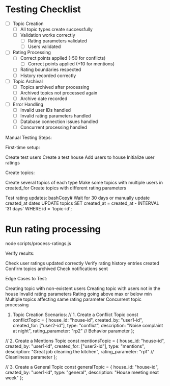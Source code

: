 # Testing Checklist

- [ ] Topic Creation
  - [ ] All topic types create successfully
  - [ ] Validation works correctly
    - [ ] Rating parameters validated
    - [ ] Users validated

- [ ] Rating Processing
  - [ ] Correct points applied (-50 for conflicts)
    - [ ] Correct points applied (+10 for mentions)
  - [ ] Rating boundaries respected
  - [ ] History recorded correctly

- [ ] Topic Archival
  - [ ] Topics archived after processing
  - [ ] Archived topics not processed again
  - [ ] Archive date recorded

- [ ] Error Handling
  - [ ] Invalid user IDs handled
  - [ ] Invalid rating parameters handled
  - [ ] Database connection issues handled
  - [ ] Concurrent processing handled

Manual Testing Steps:

First-time setup:

Create test users
Create a test house
Add users to house
Initialize user ratings


Create topics:

Create several topics of each type
Make some topics with multiple users in created_for
Create topics with different rating parameters


Test rating updates:
bashCopy# Wait for 30 days or manually update created_at dates
UPDATE topics 
SET created_at = created_at - INTERVAL '31 days' 
WHERE id = 'topic-id';

# Run rating processing
node scripts/process-ratings.js

Verify results:

Check user ratings updated correctly
Verify rating history entries created
Confirm topics archived
Check notifications sent




Edge Cases to Test:

Creating topic with non-existent users
Creating topic with users not in the house
Invalid rating parameters
Rating going above max or below min
Multiple topics affecting same rating parameter
Concurrent topic processing

1. Topic Creation Scenarios:
// 1. Create a Conflict Topic
const conflictTopic = {
    house_id: "house-id",
    created_by: "user1-id",
    created_for: ["user2-id"],
    type: "conflict",
    description: "Noise complaint at night",
    rating_parameter: "rp2"  // Behavior parameter
};

// 2. Create a Mentions Topic
const mentionsTopic = {
    house_id: "house-id",
    created_by: "user1-id",
    created_for: ["user2-id"],
    type: "mentions",
    description: "Great job cleaning the kitchen",
    rating_parameter: "rp1"  // Cleanliness parameter
};

// 3. Create a General Topic
const generalTopic = {
    house_id: "house-id",
    created_by: "user1-id",
    type: "general",
    description: "House meeting next week"
};